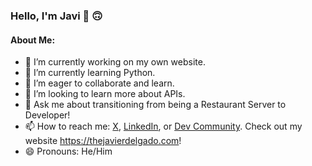 ### Hello, I'm Javi 👋 :upside_down_face:

#### About Me:

- 🔭 I’m currently working on my own website.
- 🌱 I’m currently learning Python.
- 👯 I’m eager to collaborate and learn.
- 🤔 I’m looking to learn more about APIs.
- 💬 Ask me about transitioning from being a Restaurant Server to Developer!
- 📫 How to reach me: [X](https://twitter.com/JaviTheDelgado), [LinkedIn](https://www.linkedin.com/in/javier-l-delgado-ii), or [Dev Community](https://dev.to/javdel3). Check out my website https://thejavierdelgado.com!
- 😄 Pronouns: He/Him 

